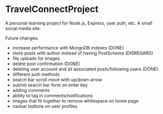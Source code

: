 # TravelConnectProject
A personal learning project for Node.js, Express, user auth, etc. A small social media site.


Future changes:
* increase performance with MongoDB indexes (DONE)
* store posts with author instead of having PostSchema (DISREGARD)
* file uploads for images
* delete post confirmation (DONE)
* deleting user account and all associated posts/following users (DONE)
* different auth methods
* search bar scroll move with up/down arrow
* submit search bar form on enter key
* adding comments
* ability to tag in comments/notifications
* images that fit together to remove whitespace on home page
* navbar buttons on user profiles
